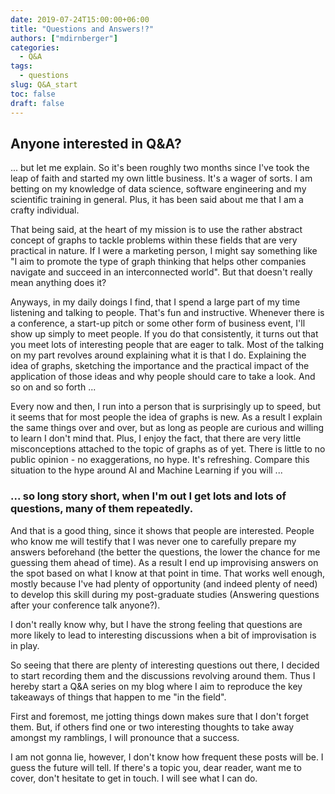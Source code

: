 ```yaml
---
date: 2019-07-24T15:00:00+06:00
title: "Questions and Answers!?"
authors: ["mdirnberger"]
categories:
  - Q&A
tags:
  - questions
slug: Q&A_start
toc: false
draft: false
---
```


## Anyone interested in Q&A?

... but let me explain. So it's been roughly two months since I've took the leap of faith and started my own little business.
It's a wager of sorts. I am betting on my knowledge of data science, software engineering and my scientific training in general. Plus, it has been said about me that I am a crafty individual.

That being said, at the heart of my mission is to use the rather abstract concept of graphs to tackle problems within these fields that are very practical in nature. If I were a marketing person, I might say something like "I aim to promote the type of graph thinking that helps other companies navigate and succeed in an interconnected world". But that doesn't really mean anything does it?

Anyways, in my daily doings I find, that I spend a large part of my time listening and talking to people. That's fun and instructive.
Whenever there is a conference, a start-up pitch or some other form of business event, I'll show up simply to meet people. If you do that
consistently, it turns out that you meet lots of interesting people that are eager to talk.
Most of the talking on my part revolves around explaining what it is that I do.
Explaining the idea of graphs, sketching the importance and the practical impact of the application of those ideas and why people should care to take a look. And so on and so forth ...

Every now and then, I run into a person that is surprisingly up to speed, but it seems that for most people the idea of graphs is new. As a result I explain the same things over and over, but as long as people are curious and willing to learn I don't mind that. Plus, I enjoy the fact, that there are very little misconceptions attached to the topic of graphs as of yet. There is little to no public opinion - no exaggerations, no hype. It's refreshing. Compare this situation to the hype around AI and Machine Learning if you will ...

### ... so long story short, when I'm out I get lots and lots of questions, many of them repeatedly.

And that is a good thing, since it shows that people are interested. People who know me will testify that I was never one to carefully prepare my answers beforehand (the better the questions, the lower the chance for me guessing them ahead of time). As a result I end up improvising answers on the spot based on what I know at that point in time. That works well enough, mostly because I've had plenty of opportunity (and indeed plenty of need) to develop this skill during my post-graduate studies (Answering questions after your conference talk anyone?).

I don't really know why, but I have the strong feeling that questions are more likely to lead to interesting discussions when a bit of improvisation is in play.

So seeing that there are plenty of interesting questions out there, I decided to start recording them and the discussions revolving around them. Thus I hereby start a Q&A series on my blog where I aim to reproduce the key takeaways of things that happen to me "in the field".

First and foremost, me jotting things down makes sure that I don't forget them. But, if others find one or two interesting thoughts to take away amongst my ramblings, I will pronounce that a success.

I am not gonna lie, however, I don't know how frequent these posts will be. I guess the future will tell. If there's a topic you, dear reader, want me to cover, don't hesitate to get in touch. I will see what I can do.
